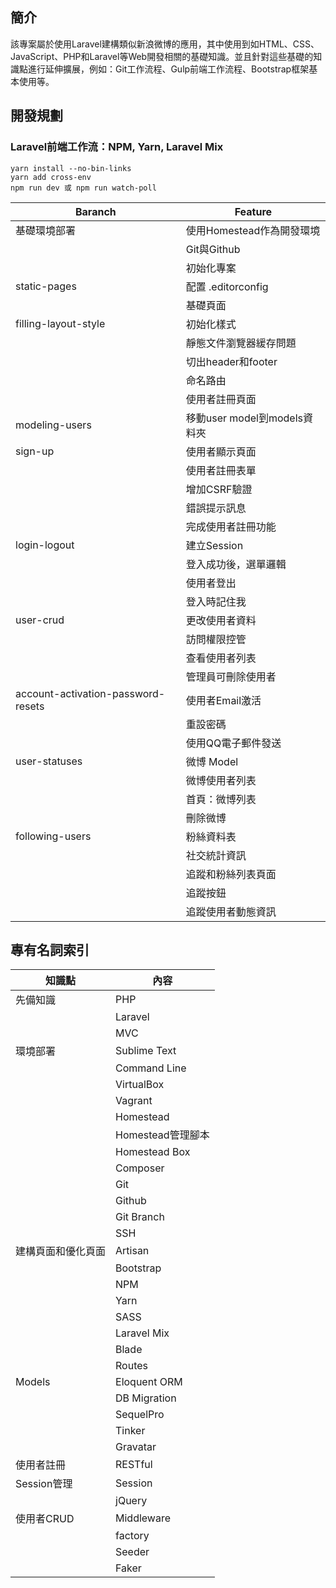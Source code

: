## 簡介

該專案屬於使用Laravel建構類似新浪微博的應用，其中使用到如HTML、CSS、JavaScript、PHP和Laravel等Web開發相關的基礎知識。並且針對這些基礎的知識點進行延伸擴展，例如：Git工作流程、Gulp前端工作流程、Bootstrap框架基本使用等。

## 開發規劃
### Laravel前端工作流：NPM, Yarn, Laravel Mix
```
yarn install --no-bin-links
yarn add cross-env
npm run dev 或 npm run watch-poll
```

| Baranch      | Feature     |
| -------------|-------------|
| 基礎環境部署| 使用Homestead作為開發環境|
|| Git與Github|
|| 初始化專案|
|static-pages|配置 .editorconfig|
||基礎頁面|
|filling-layout-style|初始化樣式|
||靜態文件瀏覽器緩存問題|
||切出header和footer|
||命名路由|
||使用者註冊頁面|
|modeling-users|移動user model到models資料夾|
|sign-up|使用者顯示頁面|
||使用者註冊表單|
||增加CSRF驗證|
||錯誤提示訊息|
||完成使用者註冊功能|
|login-logout|建立Session|
||登入成功後，選單邏輯|
||使用者登出|
||登入時記住我|
|user-crud|更改使用者資料|
||訪問權限控管|
||查看使用者列表|
||管理員可刪除使用者|
|account-activation-password-resets|使用者Email激活|
||重設密碼|
||使用QQ電子郵件發送|
|user-statuses|微博 Model|
||微博使用者列表|發布微博|
||首頁：微博列表|
||刪除微博|
|following-users|粉絲資料表|
||社交統計資訊|
||追蹤和粉絲列表頁面|
||追蹤按鈕|
||追蹤使用者動態資訊|

## 專有名詞索引

|知識點         | 內容         |
| -------------|-------------|
|先備知識|PHP|
||Laravel|
||MVC|
|環境部署|Sublime Text|
||Command Line|
||VirtualBox|
||Vagrant|
||Homestead|
||Homestead管理腳本|
||Homestead Box|
||Composer|
||Git|
||Github|
||Git Branch|
||SSH|
|建構頁面和優化頁面|Artisan|
||Bootstrap|
||NPM|
||Yarn|
||SASS|
||Laravel Mix|
||Blade|
||Routes|
|Models|Eloquent ORM|
||DB Migration|
||SequelPro|
||Tinker|
||Gravatar|
|使用者註冊|RESTful|
|Session管理|Session|
||jQuery|
|使用者CRUD|Middleware|
||factory|
||Seeder|
||Faker|
